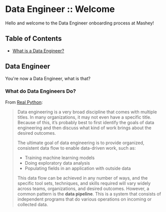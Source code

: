 # Data Engineer :: Welcome

Hello and welcome to the Data Engineer onboarding process at Mashey!

## Table of Contents

- [What is a Data Engineer?](#data-engineer)

## Data Engineer

You're now a Data Engineer, what is that?

### What do Data Engineers Do?

From [Real Python](https://realpython.com/):

> Data engineering is a very broad discipline that comes with multiple titles. In many organizations, it may not even have a specific title. Because of this, it’s probably best to first identify the goals of data engineering and then discuss what kind of work brings about the desired outcomes.
>
>The ultimate goal of data engineering is to provide organized, consistent data flow to enable data-driven work, such as:
>
>- Training machine learning models
>- Doing exploratory data analysis
>- Populating fields in an application with outside data
>
>This data flow can be achieved in any number of ways, and the specific tool sets, techniques, and skills required will vary widely across teams, organizations, and desired outcomes. However, a common pattern is the **data pipeline**. This is a system that consists of independent programs that do various operations on incoming or collected data.
